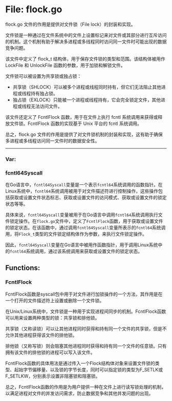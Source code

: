 # File: flock.go

flock.go 文件的作用是提供对文件锁（File lock）的封装和实现。

文件锁是一种通过在文件系统中的文件上设置标记来对文件或其部分进行互斥访问的机制。这个机制有助于解决多进程或多线程同时访问同一文件时可能出现的数据竞争问题。

该文件中定义了 flock_t 结构体，用于保存文件锁的类型和范围。该结构体被用作 LockFile 和 UnlockFile 函数的参数，用于加锁和解锁文件。

文件锁可以被设置为共享锁或独占锁：

- 共享锁（SHLOCK）可以被多个进程或线程同时持有，但它们无法阻止其他进程或线程持有独占锁。
- 独占锁（EXLOCK）只能被一个进程或线程持有，它会完全锁定文件，其他进程或线程无法访问文件。

该文件还定义了 FcntlFlock 函数，用于在文件上执行 fcntl 系统调用来获得或释放文件锁。FcntlFlock 函数的实现基于 Unix 平台的 fcntl 系统调用。

总之，flock.go 文件的作用是提供了对文件锁机制的封装和实现，这有助于确保多进程或多线程访问同一文件时的数据安全性。




---

### Var:

### fcntl64Syscall

在Go语言中，`fcntl64Syscall`变量是一个表示`fcntl64`系统调用的函数指针。在Linux系统中，`fcntl64`系统调用被用于对文件描述符进行控制操作，这些操作包括获取或设置文件状态标志、获取或设置文件的访问模式、获取或设置文件的锁定状态等等。

具体来说，`fcntl64Syscall`变量被用于在Go语言中调用`fcntl64`系统调用执行文件锁定操作。在`flock.go`文件中，定义了`FcntlFlock`函数，用于获取或设置文件的锁定状态。在该函数中，通过调用`fcntl64Syscall`变量所表示的`fcntl64`系统调用，将`Flock_t`类型的文件锁定结构体作为参数，来执行文件锁定操作。

因此，`fcntl64Syscall`变量在Go语言中被用作函数指针，用于调用Linux系统中的`fcntl64`系统调用，通过该系统调用来获取或设置文件的锁定状态。



## Functions:

### FcntlFlock

FcntlFlock函数是syscall包中用于对文件进行加锁操作的一个方法，其作用是在一个打开的文件描述符上设置或删除一个文件锁。

在Unix/Linux系统中，文件锁是一种用于实现进程间同步的机制。FcntlFlock函数可以用来设置两种类型的锁：共享锁和排他锁。

共享锁（又称读锁）可以让其他进程同时获得和持有同一个文件的共享锁，但是不允许其他进程获得该文件的排他锁。

排他锁（又称写锁）则会阻塞其他进程同时获得和持有同一个文件的任意锁。只有拥有该文件的排他锁的进程可以写入该文件。

FcntlFlock函数的具体用法是通过传入一个Flock结构体对象来设置文件锁的类型、起始字节偏移量、以及锁的字节长度，同时可以指定锁的类型为F_SETLK或F_SETLKW，分别表示设置非阻塞锁和阻塞锁。

总之，FcntlFlock函数的作用是为用户提供一种在文件上进行读写锁处理的机制，以满足进程对文件的并发访问需求，防止数据竞争和其他并发问题的出现。



